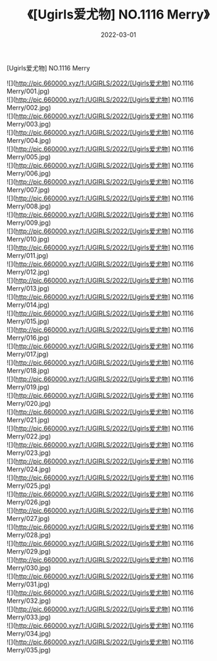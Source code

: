 ﻿---
layout: post
title:  《[Ugirls爱尤物] NO.1116 Merry》
date:   2022-03-01
img: http://pic.660000.xyz/1:/UGIRLS/2022/[Ugirls爱尤物] NO.1116 Merry/000.jpg
categories: [美女, 清纯, 唯美]
---

[Ugirls爱尤物] NO.1116 Merry

 ![](http://pic.660000.xyz/1:/UGIRLS/2022/[Ugirls爱尤物] NO.1116 Merry/001.jpg) <br>![](http://pic.660000.xyz/1:/UGIRLS/2022/[Ugirls爱尤物] NO.1116 Merry/002.jpg) <br>![](http://pic.660000.xyz/1:/UGIRLS/2022/[Ugirls爱尤物] NO.1116 Merry/003.jpg) <br>![](http://pic.660000.xyz/1:/UGIRLS/2022/[Ugirls爱尤物] NO.1116 Merry/004.jpg) <br>![](http://pic.660000.xyz/1:/UGIRLS/2022/[Ugirls爱尤物] NO.1116 Merry/005.jpg) <br>![](http://pic.660000.xyz/1:/UGIRLS/2022/[Ugirls爱尤物] NO.1116 Merry/006.jpg) <br>![](http://pic.660000.xyz/1:/UGIRLS/2022/[Ugirls爱尤物] NO.1116 Merry/007.jpg) <br>![](http://pic.660000.xyz/1:/UGIRLS/2022/[Ugirls爱尤物] NO.1116 Merry/008.jpg) <br>![](http://pic.660000.xyz/1:/UGIRLS/2022/[Ugirls爱尤物] NO.1116 Merry/009.jpg) <br>![](http://pic.660000.xyz/1:/UGIRLS/2022/[Ugirls爱尤物] NO.1116 Merry/010.jpg) <br>![](http://pic.660000.xyz/1:/UGIRLS/2022/[Ugirls爱尤物] NO.1116 Merry/011.jpg) <br>![](http://pic.660000.xyz/1:/UGIRLS/2022/[Ugirls爱尤物] NO.1116 Merry/012.jpg) <br>![](http://pic.660000.xyz/1:/UGIRLS/2022/[Ugirls爱尤物] NO.1116 Merry/013.jpg) <br>![](http://pic.660000.xyz/1:/UGIRLS/2022/[Ugirls爱尤物] NO.1116 Merry/014.jpg) <br>![](http://pic.660000.xyz/1:/UGIRLS/2022/[Ugirls爱尤物] NO.1116 Merry/015.jpg) <br>![](http://pic.660000.xyz/1:/UGIRLS/2022/[Ugirls爱尤物] NO.1116 Merry/016.jpg) <br>![](http://pic.660000.xyz/1:/UGIRLS/2022/[Ugirls爱尤物] NO.1116 Merry/017.jpg) <br>![](http://pic.660000.xyz/1:/UGIRLS/2022/[Ugirls爱尤物] NO.1116 Merry/018.jpg) <br>![](http://pic.660000.xyz/1:/UGIRLS/2022/[Ugirls爱尤物] NO.1116 Merry/019.jpg) <br>![](http://pic.660000.xyz/1:/UGIRLS/2022/[Ugirls爱尤物] NO.1116 Merry/020.jpg) <br>![](http://pic.660000.xyz/1:/UGIRLS/2022/[Ugirls爱尤物] NO.1116 Merry/021.jpg) <br>![](http://pic.660000.xyz/1:/UGIRLS/2022/[Ugirls爱尤物] NO.1116 Merry/022.jpg) <br>![](http://pic.660000.xyz/1:/UGIRLS/2022/[Ugirls爱尤物] NO.1116 Merry/023.jpg) <br>![](http://pic.660000.xyz/1:/UGIRLS/2022/[Ugirls爱尤物] NO.1116 Merry/024.jpg) <br>![](http://pic.660000.xyz/1:/UGIRLS/2022/[Ugirls爱尤物] NO.1116 Merry/025.jpg) <br>![](http://pic.660000.xyz/1:/UGIRLS/2022/[Ugirls爱尤物] NO.1116 Merry/026.jpg) <br>![](http://pic.660000.xyz/1:/UGIRLS/2022/[Ugirls爱尤物] NO.1116 Merry/027.jpg) <br>![](http://pic.660000.xyz/1:/UGIRLS/2022/[Ugirls爱尤物] NO.1116 Merry/028.jpg) <br>![](http://pic.660000.xyz/1:/UGIRLS/2022/[Ugirls爱尤物] NO.1116 Merry/029.jpg) <br>![](http://pic.660000.xyz/1:/UGIRLS/2022/[Ugirls爱尤物] NO.1116 Merry/030.jpg) <br>![](http://pic.660000.xyz/1:/UGIRLS/2022/[Ugirls爱尤物] NO.1116 Merry/031.jpg) <br>![](http://pic.660000.xyz/1:/UGIRLS/2022/[Ugirls爱尤物] NO.1116 Merry/032.jpg) <br>![](http://pic.660000.xyz/1:/UGIRLS/2022/[Ugirls爱尤物] NO.1116 Merry/033.jpg) <br>![](http://pic.660000.xyz/1:/UGIRLS/2022/[Ugirls爱尤物] NO.1116 Merry/034.jpg) <br>![](http://pic.660000.xyz/1:/UGIRLS/2022/[Ugirls爱尤物] NO.1116 Merry/035.jpg) <br>